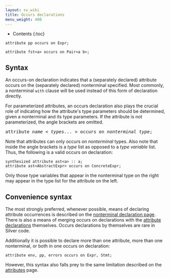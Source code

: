 ```yaml
---
layout: sv_wiki
title: Occurs declarations
menu_weight: 400
---
```


* Contents
{:toc}

```
attribute pp occurs on Expr;

attribute fst<a> occurs on Pair<a b>;
```

## Syntax

An occurs-on declaration indicates that a (separately declared) attribute occurs on the (separately declared) nonterminal specified.
Most commonly, a nonterminal `with` clause will be used instead of this form of declaration directly.

For parameterized attributes, an occurs declaration also plays the crucial role of indicating how the attribute's type parameters should be determined, given a nonterminal and its type parameters.
If the attribute is not parameterized, the angle brackets are omitted.

<pre>
attribute <i>name</i> &lt; <i>types...</i> &gt; occurs on <i>nonterminal type</i>;
</pre>

Note that attributes can only occurs on _nonterminal_ types.
Also note that inside the angle brackets is a _type_ list as opposed to a _type variable_ list.
Thus, the following is a valid occurs on declaration:

```
synthesized attribute ast<a> :: a;
attribute ast<AbstractExpr> occurs on ConcreteExpr;
```

Only those type variables that appear in the nonterminal type on the right may appear in the type list for the attribute on the left.

## Convenience syntax

The most strongly preferred, whenever possible, means of declaring attribute occurrences is described on the [nonterminal declaration page](/silver/ref/decl/nonterminals/).
There is also a means of merging occurs on declarations with the [attribute declarations](/silver/ref/decl/attributes/) themselves.
Occurs declarations by themselves are rare in Silver code.


Additionally it is possible to declare more than one attribute, more than one nonterminal, or both in one occurs on declaration:

```
attribute env, pp, errors occurs on Expr, Stmt;
```

However, this syntax also falls prey to the same limitation described on the [attributes](/silver/ref/decl/attributes/) page.

